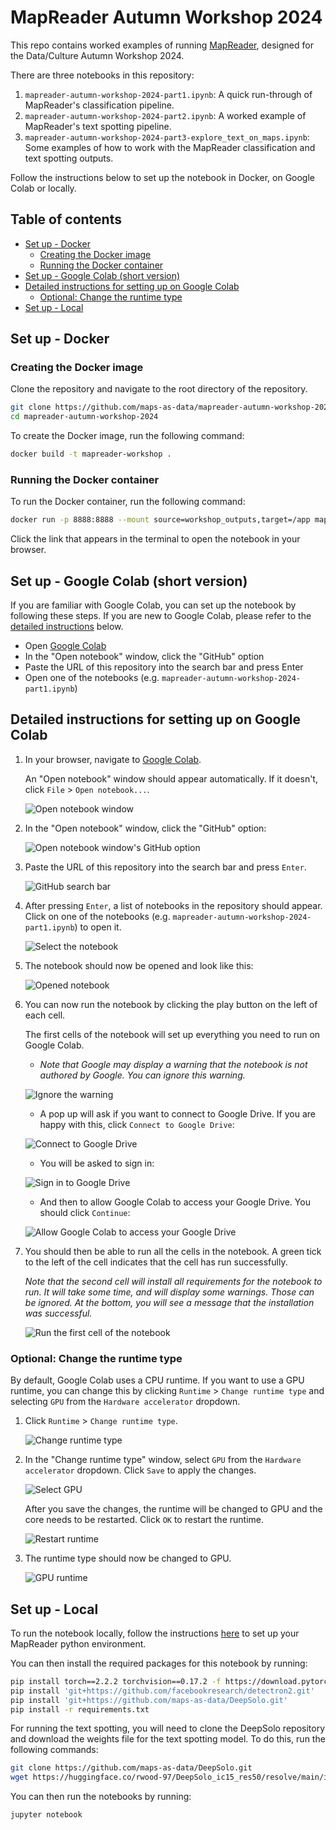 # MapReader Autumn Workshop 2024

This repo contains worked examples of running [MapReader](https://github.com/maps-as-data/MapReader), designed for the Data/Culture Autumn Workshop 2024.

There are three notebooks in this repository:

1. `mapreader-autumn-workshop-2024-part1.ipynb`: A quick run-through of MapReader's classification pipeline.
2. `mapreader-autumn-workshop-2024-part2.ipynb`: A worked example of MapReader's text spotting pipeline.
3. `mapreader-autumn-workshop-2024-part3-explore_text_on_maps.ipynb`: Some examples of how to work with the MapReader classification and text spotting outputs.

Follow the instructions below to set up the notebook in Docker, on Google Colab or locally.

<h2>Table of contents</h2>

- [Set up - Docker](#set-up---docker)
  - [Creating the Docker image](#creating-the-docker-image)
  - [Running the Docker container](#running-the-docker-container)
- [Set up - Google Colab (short version)](#set-up---google-colab-short-version)
- [Detailed instructions for setting up on Google Colab](#detailed-instructions-for-setting-up-on-google-colab)
  - [Optional: Change the runtime type](#optional-change-the-runtime-type)
- [Set up - Local](#set-up---local)

## Set up - Docker

### Creating the Docker image

Clone the repository and navigate to the root directory of the repository.

```bash
git clone https://github.com/maps-as-data/mapreader-autumn-workshop-2024
cd mapreader-autumn-workshop-2024
```

To create the Docker image, run the following command:

```bash
docker build -t mapreader-workshop .
```

### Running the Docker container

To run the Docker container, run the following command:

```bash
docker run -p 8888:8888 --mount source=workshop_outputs,target=/app mapreader-workshop
```

Click the link that appears in the terminal to open the notebook in your browser.

## Set up - Google Colab (short version)

If you are familiar with Google Colab, you can set up the notebook by following these steps. If you are new to Google Colab, please refer to the [detailed instructions](#detailed-instructions-for-setting-up-on-google-colab) below.

- Open [Google Colab](https://colab.research.google.com/)
- In the "Open notebook" window, click the "GitHub" option
- Paste the URL of this repository into the search bar and press Enter
- Open one of the notebooks (e.g. `mapreader-autumn-workshop-2024-part1.ipynb`)

## Detailed instructions for setting up on Google Colab

1. In your browser, navigate to [Google Colab](https://colab.research.google.com/).

   An "Open notebook" window should appear automatically. If it doesn't, click `File` > `Open notebook...`.

   ![Open notebook window](images/1-open-notebook.png)

2. In the "Open notebook" window, click the "GitHub" option:

   ![Open notebook window's GitHub option](images/1-open-notebook-github.png)

3. Paste the URL of this repository into the search bar and press `Enter`.

    ![GitHub search bar](images/1-open-notebook-url.png)

4. After pressing `Enter`, a list of notebooks in the repository should appear. Click on one of the notebooks (e.g. `mapreader-autumn-workshop-2024-part1.ipynb`) to open it.

    ![Select the notebook](images/1-open-notebook-link.png)

5. The notebook should now be opened and look like this:

    ![Opened notebook](images/2-notebook-opened.png)

6. You can now run the notebook by clicking the play button on the left of each cell.

    The first cells of the notebook will set up everything you need to run on Google Colab. 

    - _Note that Google may display a warning that the notebook is not authored by Google. You can ignore this warning._

    ![Ignore the warning](images/2-warning.png)

    - A pop up will ask if you want to connect to Google Drive. If you are happy with this, click `Connect to Google Drive`:

    ![Connect to Google Drive](images/2-mount-drive.png)

    - You will be asked to sign in:
    
    ![Sign in to Google Drive](images/2-sign-in-google.png)

    - And then to allow Google Colab to access your Google Drive. You should click `Continue`:

    ![Allow Google Colab to access your Google Drive](images/2-mount-drive-permissions.png)

7. You should then be able to run all the cells in the notebook. A green tick to the left of the cell indicates that the cell has run successfully.

    _Note that the second cell will install all requirements for the notebook to run. It will take some time, and will display some warnings. Those can be ignored. At the bottom, you will see a message that the installation was successful._

    ![Run the first cell of the notebook](images/3-installation-warnings-and-success.png)

### Optional: Change the runtime type

By default, Google Colab uses a CPU runtime. If you want to use a GPU runtime, you can change this by clicking `Runtime` > `Change runtime type` and selecting `GPU` from the `Hardware accelerator` dropdown.

1. Click `Runtime` > `Change runtime type`.

    ![Change runtime type](images/4-connect-to-gpu.png)

2. In the "Change runtime type" window, select `GPU` from the `Hardware accelerator` dropdown. Click `Save` to apply the changes.

    ![Select GPU](images/4-change-runtime-type.png)

    After you save the changes, the runtime will be changed to GPU and the core needs to be restarted. Click `OK` to restart the runtime.

    ![Restart runtime](images/4-disconnect-and-delete-runtime.png)

3. The runtime type should now be changed to GPU.

    ![GPU runtime](images/4-resources-result.png)


## Set up - Local

To run the notebook locally, follow the instructions [here](https://mapreader.readthedocs.io/en/latest/getting-started/installation-instructions/index.html) to set up your MapReader python environment.

You can then install the required packages for this notebook by running:

```bash
pip install torch==2.2.2 torchvision==0.17.2 -f https://download.pytorch.org/whl/torch_stable.html
pip install 'git+https://github.com/facebookresearch/detectron2.git'
pip install 'git+https://github.com/maps-as-data/DeepSolo.git'
pip install -r requirements.txt
```

For running the text spotting, you will need to clone the DeepSolo repository and download the weights file for the text spotting model.
To do this, run the following commands:

```bash
git clone https://github.com/maps-as-data/DeepSolo.git
wget https://huggingface.co/rwood-97/DeepSolo_ic15_res50/resolve/main/ic15_res50_finetune_synth-tt-mlt-13-15-textocr.pth
```

You can then run the notebooks by running:

```bash
jupyter notebook
```

